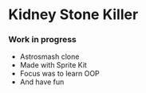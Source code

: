 #  Kidney Stone Killer
### Work in progress

* Astrosmash clone
* Made with Sprite Kit
* Focus was to learn OOP
* And have fun

